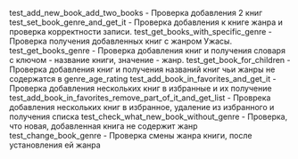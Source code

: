 test_add_new_book_add_two_books - Проверка добавления 2 книг
test_set_book_genre_and_get_it - Проверка добавления к книге жанра и проверка корректности записи.
test_get_books_with_specific_genre - Проверка получения добавленных книг с жанром Ужасы.
test_get_books_genre - Проверка добавления книг и получения словаря с ключом - название книги, значение - жанр.
test_get_book_for_children - Проверка добавления книг и получения названий книг чьи жанры не содержатся в genre_age_rating
test_add_book_in_favorites_and_get_it - Проверка добавления нескольких книг в избранные и их получение
test_add_book_in_favorites_remove_part_of_it_and_get_list - Проврека добавления нескольких книг в избранное, удаление из избранного и 
получения списка
test_check_what_new_book_without_genre - Проверка, что новая, добавленная книга не содержит жанр
test_change_book_genre - Проверка смены жанра книги, после установления ей жанра
